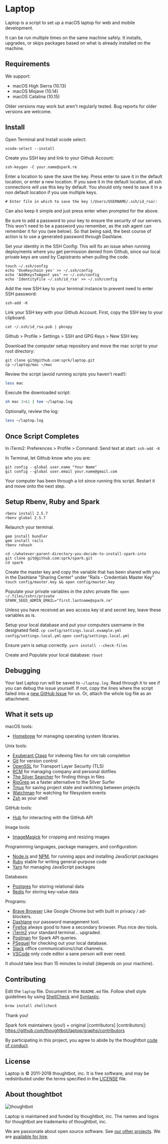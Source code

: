 Laptop
======

Laptop is a script to set up a macOS laptop for web and mobile development.

It can be run multiple times on the same machine safely.
It installs, upgrades, or skips packages
based on what is already installed on the machine.

Requirements
------------

We support:

* macOS High Sierra (10.13)
* macOS Mojave (10.14)
* macOS Catalina (10.15)

Older versions may work but aren't regularly tested.
Bug reports for older versions are welcome.

Install
-------

Open Terminal and Install xcode select:

`xcode-select --install`

Create you SSH key and link to your Github Account:

`ssh-keygen -C your.name@spark.re`

Enter a location to save the save the key. Press enter
to save it in the default location, or enter a new location.
If you save it in the default location, all ssh connections
will use this key by default. You should only need to save
it in a non default location if you use multiple keys.

`# Enter file in which to save the key (/Users/USERNAME/.ssh/id_rsa):`

Can also keep it simple and just press enter when prompted for the above.

Be sure to add a password to your key to ensure the
security of our servers. This won't need to be a password
you remember, as the ssh agent can remember it for you
(see below). So that being said, the best course of action
is to use a generated password through Dashlane.

Set your identity in the SSH Config:
This will fix an issue when running deployments where
you get permission denied from Github, since our local private
keys are used by Capistranto when pulling the code.

```
touch ~/.ssh/config
echo 'UseKeychain yes' >> ~/.ssh/config
echo 'AddKeysToAgent yes' >> ~/.ssh/config
echo 'IdentityFile ~/.ssh/id_rsa' >> ~/.ssh/config
```

Add the new SSH key to your terminal instance to prevent need to enter SSH password:

`ssh-add -K`

Link your SSH key with your Github Account. First, copy the
SSH key to your clipboard.

`cat ~/.ssh/id_rsa.pub | pbcopy`

Github > Profile > Settings > SSH and GPG Keys > New SSH key.

Download the computer setup repository and move the mac script to your root directory:

```
git clone git@github.com:sprk/laptop.git
cp ~/laptop/mac ~/mac
```

Review the script (avoid running scripts you haven't read!):
```sh
less mac
```

Execute the downloaded script:
```sh
sh mac 2>&1 | tee ~/laptop.log
```

Optionally, review the log:
```sh
less ~/laptop.log
```

Once Script Completes
---------------------

In iTerm2:
Preferences > Profile > Command:
Send text at start: `ssh-add -K`

In Terminal, let Github know who you are:

```
git config --global user.name "Your Name"
git config --global user.email your.name@gmail.com
```

Your computer has been through a lot since running this script.
Restart it and move onto the next step.

Setup Rbenv, Ruby and Spark
---------------------------

```
rbenv install 2.5.7
rbenv global 2.5.7
```

Relaunch your terminal.

```
gem install bundler
gem install rails
rbenv rehash

cd ~/whatever-parent-directory-you-decide-to-install-spark-into
git clone git@github.com:sprk/spark.git
cd spark
```

Create the master key and copy the variable that has been shared with
you in the Dashlane "Sharing Center" under "Rails - Credentials Master Key"
`touch config/master.key && open config/master.key`

Populate your private variables in the zshrc private file:
`open ~/.files/zshrc/private`
`SPARK_SEED_ADMIN_EMAIL="first.lastname@spark.re"`

Unless you have received an aws access key id and secret key, leave these variables as is.

Setup your local database and put your computers username in the designated field.
`cp config/settings.local.example.yml config/settings.local.yml`
`open config/settings.local.yml`

Ensure yarn is setup correctly.
`yarn install --check-files`

Create and Populate your local database:
`rboot`


Debugging
---------

Your last Laptop run will be saved to `~/laptop.log`.
Read through it to see if you can debug the issue yourself.
If not, copy the lines where the script failed into a
[new GitHub Issue](https://github.com/thoughtbot/laptop/issues/new) for us.
Or, attach the whole log file as an attachment.

What it sets up
---------------

macOS tools:

* [Homebrew] for managing operating system libraries.

[Homebrew]: http://brew.sh/

Unix tools:

* [Exuberant Ctags] for indexing files for vim tab completion
* [Git] for version control
* [OpenSSL] for Transport Layer Security (TLS)
* [RCM] for managing company and personal dotfiles
* [The Silver Searcher] for finding things in files
* [RipGrep] as a faster alternative to the Silver Surfer
* [Tmux] for saving project state and switching between projects
* [Watchman] for watching for filesystem events
* [Zsh] as your shell

[Exuberant Ctags]: http://ctags.sourceforge.net/
[Git]: https://git-scm.com/
[OpenSSL]: https://www.openssl.org/
[RCM]: https://github.com/thoughtbot/rcm
[The Silver Searcher]: https://github.com/ggreer/the_silver_searcher
[Tmux]: http://tmux.github.io/
[Watchman]: https://facebook.github.io/watchman/
[RipGrep]: https://github.com/BurntSushi/ripgrep
[Zsh]: http://www.zsh.org/

GitHub tools:

* [Hub] for interacting with the GitHub API

[Hub]: http://hub.github.com/

Image tools:

* [ImageMagick] for cropping and resizing images

Programming languages, package managers, and configuration:

* [Node.js] and [NPM], for running apps and installing JavaScript packages
* [Ruby] stable for writing general-purpose code
* [Yarn] for managing JavaScript packages

[Bundler]: http://bundler.io/
[ImageMagick]: http://www.imagemagick.org/
[Node.js]: http://nodejs.org/
[NPM]: https://www.npmjs.org/
[Ruby]: https://www.ruby-lang.org/en/
[Yarn]: https://yarnpkg.com/en/

Databases:

* [Postgres] for storing relational data
* [Redis] for storing key-value data

[Postgres]: http://www.postgresql.org/
[Redis]: http://redis.io/

Programs:
* [Brave Browser] Like Google Chrome but with built in privacy / ad-blockers.
* [Dashlane] our password management tool.
* [Firefox] always good to have a secondary browser. Plus nice dev tools.
* [iTerm2] your standard terminal... upgraded.
* [Postman] for Spark API queries.
* [PSequel] for checking out your local database.
* [Slack] office communications/chat channels.
* [VSCode] only code editor a sane person will ever need.

[Brave Browser]: https://brave.com/
[Dashlane]: https://www.dashlane.com/
[Firefox]: https://www.mozilla.org/en-CA/firefox/
[iTerm2]: https://iterm2.com/
[Postman]: https://www.getpostman.com/
[PSequel]: http://www.psequel.com/
[Slack]: https://slack.com/intl/en-ca/
[VSCode]: https://code.visualstudio.com/

It should take less than 15 minutes to install (depends on your machine).

Contributing
------------

Edit the `laptop` file.
Document in the `README.md` file.
Follow shell style guidelines by using [ShellCheck] and [Syntastic].

```sh
brew install shellcheck
```

[ShellCheck]: http://www.shellcheck.net/about.html
[Syntastic]: https://github.com/scrooloose/syntastic

Thank you!

Spark fork maintainers (you!) + original [contributors]
[contributors]: https://github.com/thoughtbot/laptop/graphs/contributors

By participating in this project,
you agree to abide by the thoughtbot [code of conduct].

[code of conduct]: https://thoughtbot.com/open-source-code-of-conduct

License
-------

Laptop is © 2011-2018 thoughtbot, inc.
It is free software,
and may be redistributed under the terms specified in the [LICENSE] file.

[LICENSE]: LICENSE

About thoughtbot
----------------

![thoughtbot](http://presskit.thoughtbot.com/images/thoughtbot-logo-for-readmes.svg)

Laptop is maintained and funded by thoughtbot, inc.
The names and logos for thoughtbot are trademarks of thoughtbot, inc.

We are passionate about open source software.
See [our other projects][community].
We are [available for hire][hire].

[community]: https://thoughtbot.com/community?utm_source=github
[hire]: https://thoughtbot.com?utm_source=github
